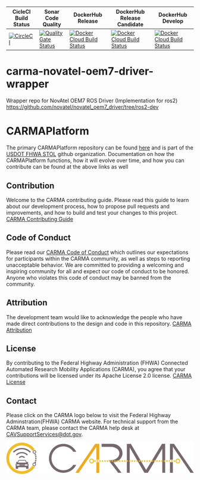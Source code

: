 | CicleCI Build Status | Sonar Code Quality | DockerHub Release | DockerHub Release Candidate | DockerHub Develop |
|------|-----|-----|-----|------|
[![CircleCI](https://img.shields.io/circleci/build/gh/usdot-fhwa-stol/carma-novatel-oem7-driver-wrapper/develop?label=CircleCI)](https://app.circleci.com/pipelines/github/usdot-fhwa-stol/carma-novatel-oem7-driver-wrapper?branch=develop) | [![Quality Gate Status](https://sonarcloud.io/api/project_badges/measure?project=usdot-fhwa-stol_carma-novatel-oem7-driver-wrapper&metric=alert_status)](https://sonarcloud.io/dashboard?id=usdot-fhwa-stol_carma-novatel-oem7-driver-wrapper) | [![Docker Cloud Build Status](https://img.shields.io/docker/cloud/build/usdotfhwastol/carma-novatel-oem7-driver-wrapper?label=carma-novatel-oem7-driver-wrapper)](https://hub.docker.com/repository/docker/usdotfhwastol/carma-novatel-oem7-driver-wrapper) | [![Docker Cloud Build Status](https://img.shields.io/docker/cloud/build/usdotfhwastolcandidate/carma-novatel-oem7-driver-wrapper?label=carma-novatel-oem7-driver-wrapper)](https://hub.docker.com/repository/docker/usdotfhwastolcandidate/carma-novatel-oem7-driver-wrapper) | [![Docker Cloud Build Status](https://img.shields.io/docker/cloud/build/usdotfhwastoldev/carma-novatel-oem7-driver-wrapper?label=carma-novatel-oem7-driver-wrapper)](https://hub.docker.com/repository/docker/usdotfhwastoldev/carma-novatel-oem7-driver-wrapper)


# carma-novatel-oem7-driver-wrapper

Wrapper repo for NovAtel OEM7 ROS Driver (Implementation for ros2)
https://github.com/novatel/novatel_oem7_driver/tree/ros2-dev 

# CARMAPlatform
The primary CARMAPlatform repository can be found [here](https://github.com/usdot-fhwa-stol/carma-platform) and is part of the [USDOT FHWA STOL](https://github.com/usdot-fhwa-stol/)
github organization. Documentation on how the CARMAPlatform functions, how it will evolve over time, and how you can contribute can be found at the above links as well

## Contribution
Welcome to the CARMA contributing guide. Please read this guide to learn about our development process, how to propose pull requests and improvements, and how to build and test your changes to this project. [CARMA Contributing Guide](https://github.com/usdot-fhwa-stol/carma-platform/blob/develop/Contributing.md) 

## Code of Conduct 
Please read our [CARMA Code of Conduct](https://github.com/usdot-fhwa-stol/carma-platform/blob/develop/Code_of_Conduct.md) which outlines our expectations for participants within the CARMA community, as well as steps to reporting unacceptable behavior. We are committed to providing a welcoming and inspiring community for all and expect our code of conduct to be honored. Anyone who violates this code of conduct may be banned from the community.

## Attribution
The development team would like to acknowledge the people who have made direct contributions to the design and code in this repository. [CARMA Attribution](https://github.com/usdot-fhwa-stol/carma-platform/blob/develop/ATTRIBUTION.txt) 

## License
By contributing to the Federal Highway Administration (FHWA) Connected Automated Research Mobility Applications (CARMA), you agree that your contributions will be licensed under its Apache License 2.0 license. [CARMA License](https://github.com/usdot-fhwa-stol/carma-platform/blob/develop/docs/License.md) 

## Contact
Please click on the CARMA logo below to visit the Federal Highway Adminstration(FHWA) CARMA website. For technical support from the CARMA team, please contact the CARMA help desk at CAVSupportServices@dot.gov.

[![CARMA Image](https://raw.githubusercontent.com/usdot-fhwa-stol/carma-platform/develop/docs/image/CARMA_icon.png)](https://highways.dot.gov/research/research-programs/operations/CARMA)
